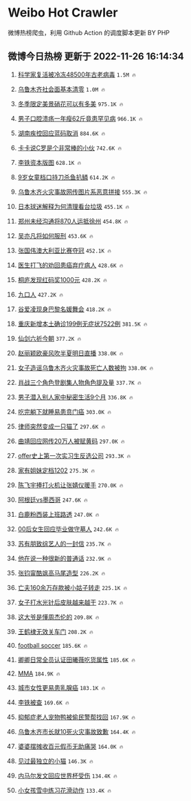# Weibo Hot Crawler 



微博热榜爬虫，利用 Github Action 的调度脚本更新 BY PHP 


## 微博今日热榜 更新于 2022-11-26 16:14:34 
1. [科学家复活被冷冻48500年古老病毒](https://s.weibo.com/weibo?q=%23%E7%A7%91%E5%AD%A6%E5%AE%B6%E5%A4%8D%E6%B4%BB%E8%A2%AB%E5%86%B7%E5%86%BB48500%E5%B9%B4%E5%8F%A4%E8%80%81%E7%97%85%E6%AF%92%23&t=31&band_rank=1&Refer=top) `1.5M 🔥` 

1. [乌鲁木齐社会面基本清零](https://s.weibo.com/weibo?q=%23%E4%B9%8C%E9%B2%81%E6%9C%A8%E9%BD%90%E7%A4%BE%E4%BC%9A%E9%9D%A2%E5%9F%BA%E6%9C%AC%E6%B8%85%E9%9B%B6%23&t=31&band_rank=2&Refer=top) `1.0M 🔥` 

1. [冬季限定美景硝花可以有多美](https://s.weibo.com/weibo?q=%23%E5%86%AC%E5%AD%A3%E9%99%90%E5%AE%9A%E7%BE%8E%E6%99%AF%E7%A1%9D%E8%8A%B1%E5%8F%AF%E4%BB%A5%E6%9C%89%E5%A4%9A%E7%BE%8E%23&t=31&band_rank=3&Refer=top) `975.1K 🔥` 

1. [男子口腔溃疡一年瘦62斤竟患罕见病](https://s.weibo.com/weibo?q=%23%E7%94%B7%E5%AD%90%E5%8F%A3%E8%85%94%E6%BA%83%E7%96%A1%E4%B8%80%E5%B9%B4%E7%98%A662%E6%96%A4%E7%AB%9F%E6%82%A3%E7%BD%95%E8%A7%81%E7%97%85%23&t=31&band_rank=4&Refer=top) `966.1K 🔥` 

1. [湖南疾控回应蓝码取消](https://s.weibo.com/weibo?q=%23%E6%B9%96%E5%8D%97%E7%96%BE%E6%8E%A7%E5%9B%9E%E5%BA%94%E8%93%9D%E7%A0%81%E5%8F%96%E6%B6%88%23&t=31&band_rank=5&Refer=top) `884.6K 🔥` 

1. [卡卡说C罗是个非常棒的小伙](https://s.weibo.com/weibo?q=%23%E5%8D%A1%E5%8D%A1%E8%AF%B4C%E7%BD%97%E6%98%AF%E4%B8%AA%E9%9D%9E%E5%B8%B8%E6%A3%92%E7%9A%84%E5%B0%8F%E4%BC%99%23&t=31&band_rank=6&Refer=top) `742.6K 🔥` 

1. [李铁资本版图](https://s.weibo.com/weibo?q=%23%E6%9D%8E%E9%93%81%E8%B5%84%E6%9C%AC%E7%89%88%E5%9B%BE%23&t=31&band_rank=7&Refer=top) `628.1K 🔥` 

1. [9岁女童档口持刀杀鱼扒鳞](https://s.weibo.com/weibo?q=%239%E5%B2%81%E5%A5%B3%E7%AB%A5%E6%A1%A3%E5%8F%A3%E6%8C%81%E5%88%80%E6%9D%80%E9%B1%BC%E6%89%92%E9%B3%9E%23&t=31&band_rank=8&Refer=top) `614.2K 🔥` 

1. [乌鲁木齐火灾事故网传图片系恶意拼接](https://s.weibo.com/weibo?q=%23%E4%B9%8C%E9%B2%81%E6%9C%A8%E9%BD%90%E7%81%AB%E7%81%BE%E4%BA%8B%E6%95%85%E7%BD%91%E4%BC%A0%E5%9B%BE%E7%89%87%E7%B3%BB%E6%81%B6%E6%84%8F%E6%8B%BC%E6%8E%A5%23&t=31&band_rank=9&Refer=top) `555.3K 🔥` 

1. [日本球迷解释为何清理看台垃圾](https://s.weibo.com/weibo?q=%23%E6%97%A5%E6%9C%AC%E7%90%83%E8%BF%B7%E8%A7%A3%E9%87%8A%E4%B8%BA%E4%BD%95%E6%B8%85%E7%90%86%E7%9C%8B%E5%8F%B0%E5%9E%83%E5%9C%BE%23&t=31&band_rank=10&Refer=top) `455.1K 🔥` 

1. [郑州未经沟通将870人运抵徐州](https://s.weibo.com/weibo?q=%E9%83%91%E5%B7%9E%E6%9C%AA%E7%BB%8F%E6%B2%9F%E9%80%9A%E5%B0%86870%E4%BA%BA%E8%BF%90%E6%8A%B5%E5%BE%90%E5%B7%9E&t=31&band_rank=11&Refer=top) `454.8K 🔥` 

1. [吴亦凡将如何服刑](https://s.weibo.com/weibo?q=%23%E5%90%B4%E4%BA%A6%E5%87%A1%E5%B0%86%E5%A6%82%E4%BD%95%E6%9C%8D%E5%88%91%23&t=31&band_rank=12&Refer=top) `453.6K 🔥` 

1. [张国伟澳大利亚比赛夺冠](https://s.weibo.com/weibo?q=%23%E5%BC%A0%E5%9B%BD%E4%BC%9F%E6%BE%B3%E5%A4%A7%E5%88%A9%E4%BA%9A%E6%AF%94%E8%B5%9B%E5%A4%BA%E5%86%A0%23&t=31&band_rank=13&Refer=top) `452.1K 🔥` 

1. [医生打飞的劝回患癌弃疗病人](https://s.weibo.com/weibo?q=%23%E5%8C%BB%E7%94%9F%E6%89%93%E9%A3%9E%E7%9A%84%E5%8A%9D%E5%9B%9E%E6%82%A3%E7%99%8C%E5%BC%83%E7%96%97%E7%97%85%E4%BA%BA%23&t=31&band_rank=14&Refer=top) `428.6K 🔥` 

1. [桐庐发现红码奖1000元](https://s.weibo.com/weibo?q=%23%E6%A1%90%E5%BA%90%E5%8F%91%E7%8E%B0%E7%BA%A2%E7%A0%81%E5%A5%961000%E5%85%83%23&t=31&band_rank=15&Refer=top) `428.2K 🔥` 

1. [九口人](https://s.weibo.com/weibo?q=%E4%B9%9D%E5%8F%A3%E4%BA%BA&t=31&band_rank=16&Refer=top) `427.2K 🔥` 

1. [谷爱凌现身巴黎名媛舞会](https://s.weibo.com/weibo?q=%23%E8%B0%B7%E7%88%B1%E5%87%8C%E7%8E%B0%E8%BA%AB%E5%B7%B4%E9%BB%8E%E5%90%8D%E5%AA%9B%E8%88%9E%E4%BC%9A%23&t=31&band_rank=17&Refer=top) `418.2K 🔥` 

1. [重庆新增本土确诊199例无症状7522例](https://s.weibo.com/weibo?q=%23%E9%87%8D%E5%BA%86%E6%96%B0%E5%A2%9E%E6%9C%AC%E5%9C%9F%E7%A1%AE%E8%AF%8A199%E4%BE%8B%E6%97%A0%E7%97%87%E7%8A%B67522%E4%BE%8B%23&t=31&band_rank=18&Refer=top) `381.5K 🔥` 

1. [仙剑六祈今朝](https://s.weibo.com/weibo?q=%E4%BB%99%E5%89%91%E5%85%AD%E7%A5%88%E4%BB%8A%E6%9C%9D&t=31&band_rank=19&Refer=top) `377.2K 🔥` 

1. [赵丽颖欧豪风吹半夏明日直播](https://s.weibo.com/weibo?q=%23%E8%B5%B5%E4%B8%BD%E9%A2%96%E6%AC%A7%E8%B1%AA%E9%A3%8E%E5%90%B9%E5%8D%8A%E5%A4%8F%E6%98%8E%E6%97%A5%E7%9B%B4%E6%92%AD%23&t=31&band_rank=20&Refer=top) `338.0K 🔥` 

1. [女子造谣乌鲁木齐火灾事故死亡人数被拘](https://s.weibo.com/weibo?q=%23%E5%A5%B3%E5%AD%90%E9%80%A0%E8%B0%A3%E4%B9%8C%E9%B2%81%E6%9C%A8%E9%BD%90%E7%81%AB%E7%81%BE%E4%BA%8B%E6%95%85%E6%AD%BB%E4%BA%A1%E4%BA%BA%E6%95%B0%E8%A2%AB%E6%8B%98%23&t=31&band_rank=21&Refer=top) `338.0K 🔥` 

1. [肖战三个角色登剧集人物角色提及量](https://s.weibo.com/weibo?q=%23%E8%82%96%E6%88%98%E4%B8%89%E4%B8%AA%E8%A7%92%E8%89%B2%E7%99%BB%E5%89%A7%E9%9B%86%E4%BA%BA%E7%89%A9%E8%A7%92%E8%89%B2%E6%8F%90%E5%8F%8A%E9%87%8F%23&t=31&band_rank=22&Refer=top) `337.7K 🔥` 

1. [男子潜入别人家中秘密生活9个月](https://s.weibo.com/weibo?q=%23%E7%94%B7%E5%AD%90%E6%BD%9C%E5%85%A5%E5%88%AB%E4%BA%BA%E5%AE%B6%E4%B8%AD%E7%A7%98%E5%AF%86%E7%94%9F%E6%B4%BB9%E4%B8%AA%E6%9C%88%23&t=31&band_rank=23&Refer=top) `336.8K 🔥` 

1. [吃完躺下就睡易患贲门癌](https://s.weibo.com/weibo?q=%23%E5%90%83%E5%AE%8C%E8%BA%BA%E4%B8%8B%E5%B0%B1%E7%9D%A1%E6%98%93%E6%82%A3%E8%B4%B2%E9%97%A8%E7%99%8C%23&t=31&band_rank=24&Refer=top) `303.0K 🔥` 

1. [律师突然变成一只猫了](https://s.weibo.com/weibo?q=%23%E5%BE%8B%E5%B8%88%E7%AA%81%E7%84%B6%E5%8F%98%E6%88%90%E4%B8%80%E5%8F%AA%E7%8C%AB%E4%BA%86%23&t=31&band_rank=25&Refer=top) `297.6K 🔥` 

1. [曲靖回应网传20万人被赋黄码](https://s.weibo.com/weibo?q=%23%E6%9B%B2%E9%9D%96%E5%9B%9E%E5%BA%94%E7%BD%91%E4%BC%A020%E4%B8%87%E4%BA%BA%E8%A2%AB%E8%B5%8B%E9%BB%84%E7%A0%81%23&t=31&band_rank=26&Refer=top) `297.0K 🔥` 

1. [offer史上第一次实习生反选公司](https://s.weibo.com/weibo?q=%23offer%E5%8F%B2%E4%B8%8A%E7%AC%AC%E4%B8%80%E6%AC%A1%E5%AE%9E%E4%B9%A0%E7%94%9F%E5%8F%8D%E9%80%89%E5%85%AC%E5%8F%B8%23&t=31&band_rank=27&Refer=top) `293.3K 🔥` 

1. [家有姐妹定档1202](https://s.weibo.com/weibo?q=%23%E5%AE%B6%E6%9C%89%E5%A7%90%E5%A6%B9%E5%AE%9A%E6%A1%A31202%23&t=31&band_rank=28&Refer=top) `275.3K 🔥` 

1. [陈飞宇捧打火机让张婧仪暖手](https://s.weibo.com/weibo?q=%23%E9%99%88%E9%A3%9E%E5%AE%87%E6%8D%A7%E6%89%93%E7%81%AB%E6%9C%BA%E8%AE%A9%E5%BC%A0%E5%A9%A7%E4%BB%AA%E6%9A%96%E6%89%8B%23&t=31&band_rank=29&Refer=top) `270.0K 🔥` 

1. [阿根廷vs墨西哥](https://s.weibo.com/weibo?q=%23%E9%98%BF%E6%A0%B9%E5%BB%B7vs%E5%A2%A8%E8%A5%BF%E5%93%A5%23&t=31&band_rank=30&Refer=top) `247.6K 🔥` 

1. [白鹿粉西装上班路透](https://s.weibo.com/weibo?q=%23%E7%99%BD%E9%B9%BF%E7%B2%89%E8%A5%BF%E8%A3%85%E4%B8%8A%E7%8F%AD%E8%B7%AF%E9%80%8F%23&t=31&band_rank=31&Refer=top) `247.0K 🔥` 

1. [00后女生回应毕业做守墓人](https://s.weibo.com/weibo?q=%2300%E5%90%8E%E5%A5%B3%E7%94%9F%E5%9B%9E%E5%BA%94%E6%AF%95%E4%B8%9A%E5%81%9A%E5%AE%88%E5%A2%93%E4%BA%BA%23&t=31&band_rank=32&Refer=top) `242.6K 🔥` 

1. [苏有朋致综艺人的一封信](https://s.weibo.com/weibo?q=%23%E8%8B%8F%E6%9C%89%E6%9C%8B%E8%87%B4%E7%BB%BC%E8%89%BA%E4%BA%BA%E7%9A%84%E4%B8%80%E5%B0%81%E4%BF%A1%23&t=31&band_rank=33&Refer=top) `235.7K 🔥` 

1. [他在说一种很新的普通话](https://s.weibo.com/weibo?q=%23%E4%BB%96%E5%9C%A8%E8%AF%B4%E4%B8%80%E7%A7%8D%E5%BE%88%E6%96%B0%E7%9A%84%E6%99%AE%E9%80%9A%E8%AF%9D%23&t=31&band_rank=34&Refer=top) `232.9K 🔥` 

1. [张钧甯酷飒高马尾造型](https://s.weibo.com/weibo?q=%23%E5%BC%A0%E9%92%A7%E7%94%AF%E9%85%B7%E9%A3%92%E9%AB%98%E9%A9%AC%E5%B0%BE%E9%80%A0%E5%9E%8B%23&t=31&band_rank=35&Refer=top) `226.2K 🔥` 

1. [亡夫160余万存款被小姑子转走](https://s.weibo.com/weibo?q=%23%E4%BA%A1%E5%A4%AB160%E4%BD%99%E4%B8%87%E5%AD%98%E6%AC%BE%E8%A2%AB%E5%B0%8F%E5%A7%91%E5%AD%90%E8%BD%AC%E8%B5%B0%23&t=31&band_rank=36&Refer=top) `225.1K 🔥` 

1. [女子打水光针后皮肤越来越干](https://s.weibo.com/weibo?q=%23%E5%A5%B3%E5%AD%90%E6%89%93%E6%B0%B4%E5%85%89%E9%92%88%E5%90%8E%E7%9A%AE%E8%82%A4%E8%B6%8A%E6%9D%A5%E8%B6%8A%E5%B9%B2%23&t=31&band_rank=37&Refer=top) `223.7K 🔥` 

1. [这大爷是懂周杰伦的](https://s.weibo.com/weibo?q=%23%E8%BF%99%E5%A4%A7%E7%88%B7%E6%98%AF%E6%87%82%E5%91%A8%E6%9D%B0%E4%BC%A6%E7%9A%84%23&t=31&band_rank=38&Refer=top) `209.8K 🔥` 

1. [王鹤棣无效关车门](https://s.weibo.com/weibo?q=%23%E7%8E%8B%E9%B9%A4%E6%A3%A3%E6%97%A0%E6%95%88%E5%85%B3%E8%BD%A6%E9%97%A8%23&t=31&band_rank=39&Refer=top) `208.2K 🔥` 

1. [football soccer](https://s.weibo.com/weibo?q=football%20soccer&t=31&band_rank=40&Refer=top) `185.6K 🔥` 

1. [卿卿日常全员认证田曦薇吃货属性](https://s.weibo.com/weibo?q=%23%E5%8D%BF%E5%8D%BF%E6%97%A5%E5%B8%B8%E5%85%A8%E5%91%98%E8%AE%A4%E8%AF%81%E7%94%B0%E6%9B%A6%E8%96%87%E5%90%83%E8%B4%A7%E5%B1%9E%E6%80%A7%23&t=31&band_rank=41&Refer=top) `185.6K 🔥` 

1. [MMA](https://s.weibo.com/weibo?q=MMA&t=31&band_rank=42&Refer=top) `184.9K 🔥` 

1. [城市女性更易患乳腺癌](https://s.weibo.com/weibo?q=%23%E5%9F%8E%E5%B8%82%E5%A5%B3%E6%80%A7%E6%9B%B4%E6%98%93%E6%82%A3%E4%B9%B3%E8%85%BA%E7%99%8C%23&t=31&band_rank=43&Refer=top) `183.1K 🔥` 

1. [李铁被查](https://s.weibo.com/weibo?q=%23%E6%9D%8E%E9%93%81%E8%A2%AB%E6%9F%A5%23&t=31&band_rank=44&Refer=top) `169.6K 🔥` 

1. [抑郁症老人宠物鸭被偷民警帮找回](https://s.weibo.com/weibo?q=%23%E6%8A%91%E9%83%81%E7%97%87%E8%80%81%E4%BA%BA%E5%AE%A0%E7%89%A9%E9%B8%AD%E8%A2%AB%E5%81%B7%E6%B0%91%E8%AD%A6%E5%B8%AE%E6%89%BE%E5%9B%9E%23&t=31&band_rank=45&Refer=top) `167.9K 🔥` 

1. [乌鲁木齐市长就10死火灾事故致歉](https://s.weibo.com/weibo?q=%23%E4%B9%8C%E9%B2%81%E6%9C%A8%E9%BD%90%E5%B8%82%E9%95%BF%E5%B0%B110%E6%AD%BB%E7%81%AB%E7%81%BE%E4%BA%8B%E6%95%85%E8%87%B4%E6%AD%89%23&t=31&band_rank=46&Refer=top) `164.4K 🔥` 

1. [婆婆摆摊收百元假币无助痛哭](https://s.weibo.com/weibo?q=%23%E5%A9%86%E5%A9%86%E6%91%86%E6%91%8A%E6%94%B6%E7%99%BE%E5%85%83%E5%81%87%E5%B8%81%E6%97%A0%E5%8A%A9%E7%97%9B%E5%93%AD%23&t=31&band_rank=47&Refer=top) `164.0K 🔥` 

1. [见过最独立的小猫](https://s.weibo.com/weibo?q=%23%E8%A7%81%E8%BF%87%E6%9C%80%E7%8B%AC%E7%AB%8B%E7%9A%84%E5%B0%8F%E7%8C%AB%23&t=31&band_rank=48&Refer=top) `146.3K 🔥` 

1. [内马尔发文回应世界杯受伤](https://s.weibo.com/weibo?q=%23%E5%86%85%E9%A9%AC%E5%B0%94%E5%8F%91%E6%96%87%E5%9B%9E%E5%BA%94%E4%B8%96%E7%95%8C%E6%9D%AF%E5%8F%97%E4%BC%A4%23&t=31&band_rank=49&Refer=top) `134.4K 🔥` 

1. [小女孩雪中练习花滑动作](https://s.weibo.com/weibo?q=%23%E5%B0%8F%E5%A5%B3%E5%AD%A9%E9%9B%AA%E4%B8%AD%E7%BB%83%E4%B9%A0%E8%8A%B1%E6%BB%91%E5%8A%A8%E4%BD%9C%23&t=31&band_rank=50&Refer=top) `133.4K 🔥` 

